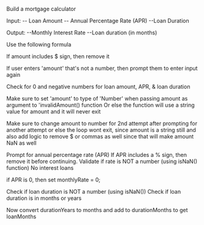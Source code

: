 Build a mortgage calculator

Input:
-- Loan Amount
-- Annual Percentage Rate (APR)
--Loan Duration

Output:
--Monthly Interest Rate
--Loan duration (in months)

Use the following formula

If amount includes $ sign, then remove it

If user enters 'amount' that's not a number,
then prompt them to enter input again

Check for 0 and negative numbers for loan amount, APR,
& loan duration

Make sure to set 'amount' to type of 'Number' when passing amount
as argument to 'invalidAmount() function
Or else the function will use a string value for amount and it will never exit

Make sure to change amount to number for 2nd attempt
after prompting for another attempt
or else the loop wont exit, since amount is a string still
and also add logic to remove $ or commas as well since
that will make amount NaN as well

Prompt for annual percentage rate (APR)
If APR includes a % sign, then remove it before continuing.
Validate if rate is NOT a number (using isNaN() function)
No interest loans

if APR is 0, then set monthlyRate = 0;

Check if loan duration is NOT a number (using isNaN())
Check if loan duration is in months or years

Now convert durationYears to months and add to durationMonths
to get loanMonths
